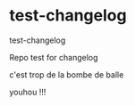 # test-changelog
test-changelog

Repo test for changelog

c'est trop de la bombe de balle

youhou !!!
